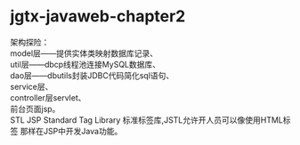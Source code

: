 # jgtx-javaweb-chapter2        
架构探险：        
model层——提供实体类映射数据库记录、       
util层——dbcp线程池连接MySQL数据库、        
dao层——dbutils封装JDBC代码简化sql语句、       
service层、        
controller层servlet、         
前台页面jsp。        
STL JSP Standard Tag Library 标准标签库,JSTL允许开人员可以像使用HTML标签 那样在JSP中开发Java功能。
